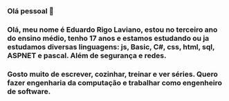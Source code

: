 ### Olá pessoal 👋

### Olá, meu nome é Eduardo Rigo Laviano, estou no terceiro ano do ensino médio, tenho 17 anos e estamos estudando ou ja estudamos diversas linguagens: js, Basic, C#, css, html, sql, ASPNET e pascal. Além de segurança e redes.

### Gosto muito de escrever, cozinhar, treinar e ver séries. Quero fazer engenharia da computação e trabalhar como engenheiro de software.

<!--
**Laviano102/Laviano102** is a ✨ _special_ ✨ repository because its `README.md` (this file) appears on your GitHub profile.

Here are some ideas to get you started:

- 🔭 I’m currently working on ...
- 🌱 I’m currently learning ...
- 👯 I’m looking to collaborate on ...
- 🤔 I’m looking for help with ...
- 💬 Ask me about ...
- 📫 How to reach me: ...
- 😄 Pronouns: ...
- ⚡ Fun fact: ...
-->
